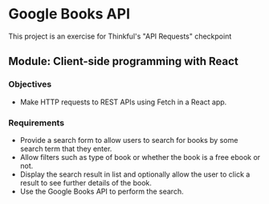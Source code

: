 # Google Books API

This project is an exercise for Thinkful's "API Requests" checkpoint

## Module: Client-side programming with React

### Objectives
* Make HTTP requests to REST APIs using Fetch in a React app.

### Requirements
* Provide a search form to allow users to search for books by some search term that they enter.
* Allow filters such as type of book or whether the book is a free ebook or not.
* Display the search result in list and optionally allow the user to click a result to see further details of the book.
* Use the Google Books API to perform the search.



